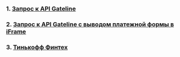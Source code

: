 ### 1. [Запрос к API Gateline](./gateline-api-simple)
### 2. [Запрос к API Gateline с выводом платежной формы в iFrame](./gateline-iframe-widget)
### 3. [Тинькофф Финтех](./movie-rental)
